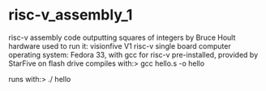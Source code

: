 # risc-v_assembly_1
risc-v assembly code outputting squares of integers by Bruce Hoult  
hardware used to run it: visionfive V1 risc-v single board computer
operating system: Fedora 33, with gcc for risc-v pre-installed, provided by StarFive on flash drive
compiles with:>  gcc hello.s -o hello  

runs with:> ./ hello
